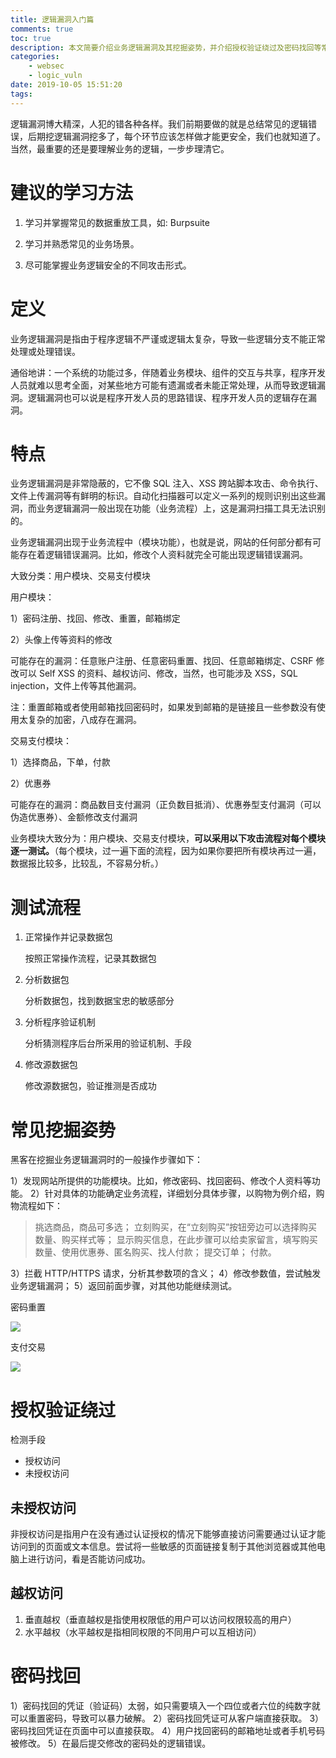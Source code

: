 ```yaml
---
title: 逻辑漏洞入门篇
comments: true
toc: true
description: 本文简要介绍业务逻辑漏洞及其挖掘姿势，并介绍授权验证绕过及密码找回等常见逻辑漏洞
categories:
    - websec
    - logic_vuln
date: 2019-10-05 15:51:20
tags:
---
```


逻辑漏洞博大精深，人犯的错各种各样。我们前期要做的就是总结常见的逻辑错误，后期挖逻辑漏洞挖多了，每个环节应该怎样做才能更安全，我们也就知道了。当然，最重要的还是要理解业务的逻辑，一步步理清它。

# 建议的学习方法

1. 学习并掌握常见的数据重放工具，如: Burpsuite

2. 学习并熟悉常见的业务场景。

3. 尽可能掌握业务逻辑安全的不同攻击形式。

# 定义

业务逻辑漏洞是指由于程序逻辑不严谨或逻辑太复杂，导致一些逻辑分支不能正常处理或处理错误。

通俗地讲：一个系统的功能过多，伴随着业务模块、组件的交互与共享，程序开发人员就难以思考全面，对某些地方可能有遗漏或者未能正常处理，从而导致逻辑漏洞。逻辑漏洞也可以说是程序开发人员的思路错误、程序开发人员的逻辑存在漏洞。

# 特点

业务逻辑漏洞是非常隐蔽的，它不像 SQL 注入、XSS 跨站脚本攻击、命令执行、文件上传漏洞等有鲜明的标识。自动化扫描器可以定义一系列的规则识别出这些漏洞，而业务逻辑漏洞一般出现在功能（业务流程）上，这是漏洞扫描工具无法识别的。

业务逻辑漏洞出现于业务流程中（模块功能），也就是说，网站的任何部分都有可能存在着逻辑错误漏洞。比如，修改个人资料就完全可能出现逻辑错误漏洞。

大致分类：用户模块、交易支付模块

用户模块：

1）密码注册、找回、修改、重置，邮箱绑定

2）头像上传等资料的修改

可能存在的漏洞：任意账户注册、任意密码重置、找回、任意邮箱绑定、CSRF 修改可以 Self XSS 的资料、越权访问、修改，当然，也可能涉及 XSS，SQL injection，文件上传等其他漏洞。

注：重置邮箱或者使用邮箱找回密码时，如果发到邮箱的是链接且一些参数没有使用太复杂的加密，八成存在漏洞。

交易支付模块：

1）选择商品，下单，付款

2）优惠券

可能存在的漏洞：商品数目支付漏洞（正负数目抵消）、优惠券型支付漏洞（可以伪造优惠券）、金额修改支付漏洞

业务模块大致分为：用户模块、交易支付模块，**可以采用以下攻击流程对每个模块逐一测试。**（每个模块，过一遍下面的流程，因为如果你要把所有模块再过一遍，数据报比较多，比较乱，不容易分析。）

# 测试流程

1. 正常操作并记录数据包

    按照正常操作流程，记录其数据包

2. 分析数据包

    分析数据包，找到数据宝忠的敏感部分

3. 分析程序验证机制

    分析猜测程序后台所采用的验证机制、手段

4. 修改源数据包

    修改源数据包，验证推测是否成功

# 常见挖掘姿势

黑客在挖掘业务逻辑漏洞时的一般操作步骤如下：

1）发现网站所提供的功能模块。比如，修改密码、找回密码、修改个人资料等功能。
2）针对具体的功能确定业务流程，详细划分具体步骤，以购物为例介绍，购物流程如下：

> 挑选商品，商品可多选；
> 立刻购买，在“立刻购买”按钮旁边可以选择购买数量、购买样式等；
> 显示购买信息，在此步骤可以给卖家留言，填写购买数量、使用优惠券、匿名购买、找人付款；
> 提交订单；
> 付款。

3）拦截 HTTP/HTTPS 请求，分析其参数项的含义；
4）修改参数值，尝试触发业务逻辑漏洞；
5）返回前面步骤，对其他功能继续测试。

密码重置

![](https://blog-1259556217.cos.ap-chengdu.myqcloud.com/blog/BlogPic/Web%E5%AE%89%E5%85%A8/login_vuln/pass_reset.png)

支付交易

![](https://blog-1259556217.cos.ap-chengdu.myqcloud.com/blog/BlogPic/Web%E5%AE%89%E5%85%A8/login_vuln/order_proc.png)

# 授权验证绕过

检测手段

-   授权访问
-   未授权访问

## 未授权访问

非授权访问是指用户在没有通过认证授权的情况下能够直接访问需要通过认证才能访问到的页面或文本信息。尝试将一些敏感的页面链接复制于其他浏览器或其他电脑上进行访问，看是否能访问成功。

## 越权访问

1. 垂直越权（垂直越权是指使用权限低的用户可以访问权限较高的用户）
2. 水平越权（水平越权是指相同权限的不同用户可以互相访问）

# 密码找回

1）密码找回的凭证（验证码）太弱，如只需要填入一个四位或者六位的纯数字就可以重置密码，导致可以暴力破解。
2）密码找回凭证可从客户端直接获取。
3）密码找回凭证在页面中可以直接获取。
4）用户找回密码的邮箱地址或者手机号码被修改。
5）在最后提交修改的密码处的逻辑错误。
